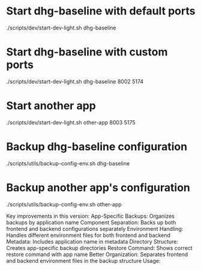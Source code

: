 # Start dhg-baseline with default ports
./scripts/dev/start-dev-light.sh dhg-baseline

# Start dhg-baseline with custom ports
./scripts/dev/start-dev-light.sh dhg-baseline 8002 5174

# Start another app
./scripts/dev/start-dev-light.sh other-app 8003 5175

# Backup dhg-baseline configuration
./scripts/utils/backup-config-env.sh dhg-baseline

# Backup another app's configuration
./scripts/utils/backup-config-env.sh other-app

Key improvements in this version:
App-Specific Backups: Organizes backups by application name
Component Separation: Backs up both frontend and backend configurations separately
Environment Handling: Handles different environment files for both frontend and backend
Metadata: Includes application name in metadata
Directory Structure: Creates app-specific backup directories
Restore Command: Shows correct restore command with app name
Better Organization: Separates frontend and backend environment files in the backup structure
Usage:
